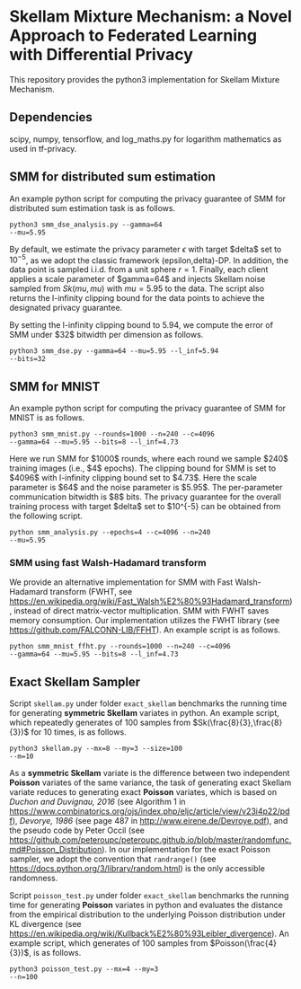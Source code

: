 # Skellam Mixture Mechanism: a Novel Approach to Federated Learning with Differential Privacy

This repository provides the python3 implementation for Skellam Mixture Mechanism.

## Dependencies
scipy,
numpy,
tensorflow,
and log_maths.py for logarithm mathematics as used in tf-privacy.


## SMM for distributed sum estimation

An example python script for computing the privacy guarantee of SMM for distributed sum estimation task is as follows.

</pre><code>python3 smm_dse_analysis.py --gamma=64 --mu=5.95</code></pre>

By default, we estimate the privacy parameter $\epsilon$ with target \$delta\$ set to $10^{-5}$, as we adopt the classic framework (epsilon,delta)-DP. In addition, the data point is sampled i.i.d. from a unit sphere $r=1$. Finally, each client applies a scale parameter of \$gamma=64\$ and injects Skellam noise sampled from $Sk(mu,mu)$ with $mu=5.95$ to the data. The script also returns the l-infinity clipping bound for the data points to achieve the designated privacy guarantee. 

By setting the l-infinity clipping bound to $5.94$, we compute the error of SMM under \$32\$ bitwidth per dimension as follows.

</pre><code>python3 smm_dse.py --gamma=64 --mu=5.95 --l_inf=5.94 --bits=32</code></pre>

## SMM for MNIST

An example python script for computing the privacy guarantee of SMM for MNIST is as follows. 

</pre><code>python3 smm_mnist.py --rounds=1000 --n=240  --c=4096 --gamma=64  --mu=5.95  --bits=8 --l_inf=4.73</code></pre>

Here we run SMM for \$1000\$ rounds, where each round we sample \$240\$ training images (i.e., \$4\$ epochs). The clipping bound for SMM is set to \$4096\$ with l-infinity clipping bound set to \$4.73\$. Here the scale parameter is \$64\$ and the noise parameter is \$5.95\$. The per-parameter communication bitwidth is \$8\$ bits. The privacy guarantee for the overall training process with target \$delta\$ set to $10^{-5} can be obtained from the following script.

</pre><code>python smm_analysis.py --epochs=4  --c=4096  --n=240 --mu=5.95</code></pre>

### SMM using fast Walsh-Hadamard transform

We provide an alternative implementation for SMM with Fast Walsh-Hadamard transform (FWHT, see https://en.wikipedia.org/wiki/Fast_Walsh%E2%80%93Hadamard_transform), instead of direct matrix-vector multiplication. SMM with FWHT saves memory consumption. Our implementation utilizes the FWHT library (see https://github.com/FALCONN-LIB/FFHT). An example script is as follows.

</pre><code>python smm_mnist_ffht.py --rounds=1000 --n=240  --c=4096 --gamma=64  --mu=5.95  --bits=8 --l_inf=4.73</code></pre>


## Exact Skellam Sampler

Script </pre><code>skellam.py</code></pre> under folder </pre><code>exact_skellam</code></pre> benchmarks the running time for generating **symmetric Skellam** variates in python. An example script, which repeatedly generates of $100$ samples from $Sk(\frac{8}{3},\frac{8}{3})$ for $10$ times, is as follows.

</pre><code>python3 skellam.py --mx=8 --my=3 --size=100 --m=10</code></pre>

As a **symmetric Skellam** variate is the difference between two independent **Poisson** variates of the same variance, the task of generating exact Skellam variate reduces to generating exact **Poisson** variates, which is based on *Duchon and Duvignau, 2016* (see Algorithm 1 in https://www.combinatorics.org/ojs/index.php/eljc/article/view/v23i4p22/pdf), *Devorye, 1986* (see page 487 in http://www.eirene.de/Devroye.pdf), and the pseudo code by Peter Occil (see https://github.com/peteroupc/peteroupc.github.io/blob/master/randomfunc.md#Poisson_Distribution). In our implementation for the exact Poisson sampler, we adopt the convention that </pre><code>randrange()</code></pre> (see https://docs.python.org/3/library/random.html) is the only accessible randomness. 

Script </pre><code>poisson_test.py</code></pre> under folder </pre><code>exact_skellam</code></pre> benchmarks the running time for generating **Poisson** variates in python and evaluates the distance from the empirical distribution to the underlying Poisson distribution under KL divergence (see https://en.wikipedia.org/wiki/Kullback%E2%80%93Leibler_divergence). An example script, which generates of $100$ samples from $Poisson(\frac{4}{3})$, is as follows.

</pre><code>python3 poisson_test.py --mx=4 --my=3 --n=100</code></pre>

